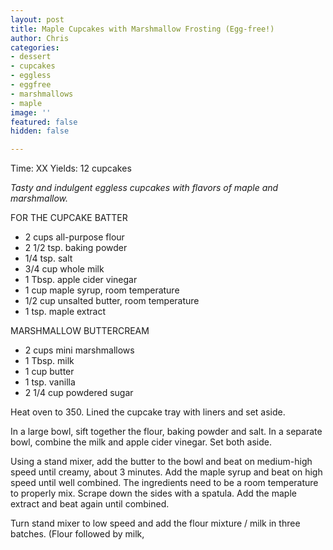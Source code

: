 ```yaml
---
layout: post
title: Maple Cupcakes with Marshmallow Frosting (Egg-free!)
author: Chris
categories:
- dessert
- cupcakes
- eggless
- eggfree
- marshmallows
- maple
image: ''
featured: false
hidden: false

---
```

Time: XX Yields: 12 cupcakes

_Tasty and indulgent eggless cupcakes with flavors of maple and marshmallow._

FOR THE CUPCAKE BATTER

* 2 cups all-purpose flour
* 2 1/2 tsp. baking powder
* 1/4 tsp. salt
* 3/4 cup whole milk
* 1 Tbsp. apple cider vinegar
* 1 cup maple syrup, room temperature
* 1/2 cup unsalted butter, room temperature
* 1 tsp. maple extract

MARSHMALLOW BUTTERCREAM

* 2 cups mini marshmallows
* 1 Tbsp. milk
* 1 cup butter
* 1 tsp. vanilla
* 2 1/4 cup powdered sugar

Heat oven to 350. Lined the cupcake tray with liners and set aside.

In a large bowl, sift together the flour, baking powder and salt. In a separate bowl, combine the milk and apple cider vinegar. Set both aside.

Using a stand mixer, add the butter to the bowl and beat on medium-high speed until creamy, about 3 minutes. Add the maple syrup and beat on high speed until well combined. The ingredients need to be a room temperature to properly mix. Scrape down the sides with a spatula. Add the maple extract and beat again until combined.

Turn stand mixer to low speed and add the flour mixture / milk in three batches. (Flour followed by milk,